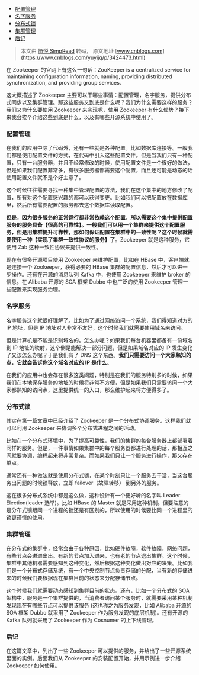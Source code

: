 - [配置管理](#配置管理)
- [名字服务](#名字服务)
- [分布式锁](#分布式锁)
- [集群管理](#集群管理)
- [后记](#后记)

> 本文由 [简悦 SimpRead](http://ksria.com/simpread/) 转码， 原文地址 [www.cnblogs.com](https://www.cnblogs.com/yuyijq/p/3424473.html)

在 Zookeeper 的官网上有这么一句话：ZooKeeper is a centralized service for maintaining configuration information, naming, providing distributed synchronization, and providing group services.

这大概描述了 Zookeeper 主要可以干哪些事情：配置管理，名字服务，提供分布式同步以及集群管理。那这些服务又到底是什么呢？我们为什么需要这样的服务？我们又为什么要使用 Zookeeper 来实现呢，使用 Zookeeper 有什么优势？接下来我会挨个介绍这些到底是什么，以及有哪些开源系统中使用了。

### 配置管理

在我们的应用中除了代码外，还有一些就是各种配置。比如数据库连接等。一般我们都是使用配置文件的方式，在代码中引入这些配置文件。但是当我们只有一种配置，只有一台服务器，并且不经常修改的时候，使用配置文件是一个很好的做法，但是如果我们配置非常多，有很多服务器都需要这个配置，而且还可能是动态的话使用配置文件就不是个好主意了。

这个时候往往需要寻找一种集中管理配置的方法，我们在这个集中的地方修改了配置，所有对这个配置感兴趣的都可以获得变更。比如我们可以把配置放在数据库里，然后所有需要配置的服务都去这个数据库读取配置。

**但是，因为很多服务的正常运行都非常依赖这个配置，所以需要这个集中提供配置服务的服务具备【很高的可靠性】。一般我们可以用一个集群来提供这个配置服务，但是用集群提升可靠性，那如何保证配置在集群中的一致性呢？这个时候就需要使用一种【实现了集群一致性协议的服务】了**。Zookeeper 就是这种服务，它使用 Zab 这种一致性协议来提供一致性。

现在有很多开源项目使用 Zookeeper 来维护配置，比如在 HBase 中，客户端就是连接一个 Zookeeper，获得必要的 HBase 集群的配置信息，然后才可以进一步操作。还有在开源的消息队列 Kafka 中，也使用 Zookeeper 来维护 broker 的信息。在 Alibaba 开源的 SOA 框架 Dubbo 中也广泛的使用 Zookeeper 管理一些配置来实现服务治理。

### 名字服务

名字服务这个就很好理解了。比如为了通过网络访问一个系统，我们得知道对方的 IP 地址，但是 IP 地址对人非常不友好，这个时候我们就需要使用域名来访问。

但是计算机是不能是识别域名的。怎么办呢？如果我们每台机器里都备有一份域名到 IP 地址的映射，这个倒是能解决一部分问题，但是如果域名对应的 IP 发生变化了又该怎么办呢？于是我们有了 DNS 这个东西。**我们只需要访问一个大家熟知的点，它就会告诉你这个域名对应的 IP 是什么**。

在我们的应用中也会存在很多这类问题，特别是在我们的服务特别多的时候，如果我们在本地保存服务的地址的时候将非常不方便，但是如果我们只需要访问一个大家都熟知的访问点，这里提供统一的入口，那么维护起来将方便得多了。

### 分布式锁

其实在第一篇文章中已经介绍了 Zookeeper 是一个分布式协调服务。这样我们就可以利用 Zookeeper 来协调多个分布式进程之间的活动。

比如在一个分布式环境中，为了提高可靠性，我们的集群的每台服务器上都部署着同样的服务。但是，一件事情如果集群中的每个服务器都进行处理的话，那相互之间就要协调，编程起来将非常复杂。而如果我们只让一个服务进行操作，那又存在单点。

通常还有一种做法就是使用分布式锁，在某个时刻只让一个服务去干活，当这台服务出问题的时候锁释放，立即 failover（故障转移） 到另外的服务。

这在很多分布式系统中都是这么做，这种设计有一个更好听的名字叫 Leader Election(leader 选举)。比如 HBase 的 Master 就是采用这种机制。但要注意的是分布式锁跟同一个进程的锁还是有区别的，所以使用的时候要比同一个进程里的锁更谨慎的使用。

### 集群管理

在分布式的集群中，经常会由于各种原因，比如硬件故障，软件故障，网络问题，有些节点会进进出出。有新的节点加入进来，也有老的节点退出集群。这个时候，集群中其他机器需要感知到这种变化，然后根据这种变化做出对应的决策。比如我们是一个分布式存储系统，有一个中央控制节点负责存储的分配，当有新的存储进来的时候我们要根据现在集群目前的状态来分配存储节点。

这个时候我们就需要动态感知到集群目前的状态。还有，比如一个分布式的 SOA 架构中，服务是一个集群提供的，当消费者访问某个服务时，就需要采用某种机制发现现在有哪些节点可以提供该服务 (这也称之为服务发现，比如 Alibaba 开源的 SOA 框架 Dubbo 就采用了 Zookeeper 作为服务发现的底层机制)。还有开源的 Kafka 队列就采用了 Zookeeper 作为 Cosnumer 的上下线管理。

### 后记

在这篇文章中，列出了一些 Zookeeper 可以提供的服务，并给出了一些开源系统里面的实例。后面我们从 Zookeeper 的安装配置开始，并用示例进一步介绍 Zookeeper 如何使用。

